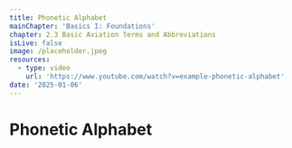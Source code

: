 ```yaml
---
title: Phonetic Alphabet
mainChapter: 'Basics I: Foundations'
chapter: 2.3 Basic Aviation Terms and Abbreviations
isLive: false
image: /placeholder.jpeg
resources:
  - type: video
    url: 'https://www.youtube.com/watch?v=example-phonetic-alphabet'
date: '2025-01-06'
---
```


# Phonetic Alphabet
